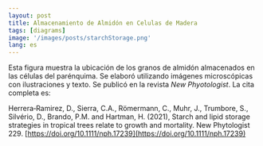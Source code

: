 ```yaml
---
layout: post
title: Almacenamiento de Almidón en Celulas de Madera			
tags: [diagrams]
image: '/images/posts/starchStorage.png'
lang: es
---
```


Esta figura muestra la ubicación de los granos de almidón almacenados en las células del parénquima. Se elaboró utilizando imágenes microscópicas con ilustraciones y texto. Se publicó en la revista *New Phyotologist*. La cita completa es:

Herrera‐Ramirez, D., Sierra, C.A., Römermann, C., Muhr, J., Trumbore, S., Silvério, D., Brando, P.M. and Hartman, H. (2021), Starch and lipid storage strategies in tropical trees relate to growth and mortality. New Phytologist 229. [https://doi.org/10.1111/nph.17239](https://doi.org/10.1111/nph.17239)

